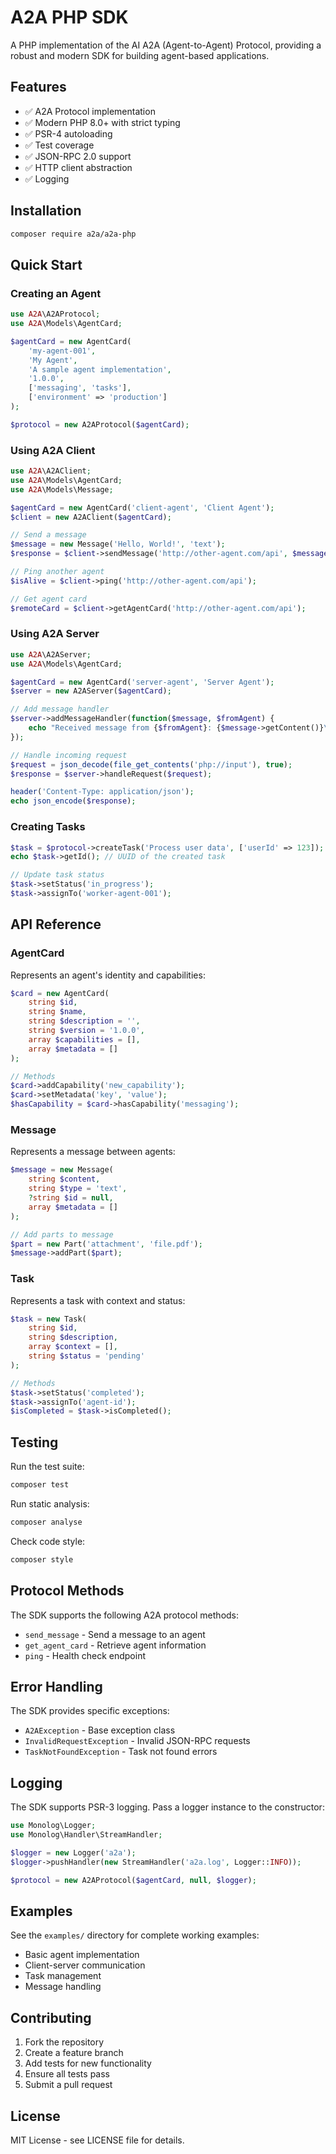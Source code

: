 # A2A PHP SDK

A PHP implementation of the AI A2A (Agent-to-Agent) Protocol, providing a robust and modern SDK for building agent-based applications.

## Features

- ✅ A2A Protocol implementation
- ✅ Modern PHP 8.0+ with strict typing
- ✅ PSR-4 autoloading
- ✅ Test coverage
- ✅ JSON-RPC 2.0 support
- ✅ HTTP client abstraction
- ✅ Logging

## Installation

```bash
composer require a2a/a2a-php
```

## Quick Start

### Creating an Agent

```php
use A2A\A2AProtocol;
use A2A\Models\AgentCard;

$agentCard = new AgentCard(
    'my-agent-001',
    'My Agent',
    'A sample agent implementation',
    '1.0.0',
    ['messaging', 'tasks'],
    ['environment' => 'production']
);

$protocol = new A2AProtocol($agentCard);
```

### Using A2A Client

```php
use A2A\A2AClient;
use A2A\Models\AgentCard;
use A2A\Models\Message;

$agentCard = new AgentCard('client-agent', 'Client Agent');
$client = new A2AClient($agentCard);

// Send a message
$message = new Message('Hello, World!', 'text');
$response = $client->sendMessage('http://other-agent.com/api', $message);

// Ping another agent
$isAlive = $client->ping('http://other-agent.com/api');

// Get agent card
$remoteCard = $client->getAgentCard('http://other-agent.com/api');
```

### Using A2A Server

```php
use A2A\A2AServer;
use A2A\Models\AgentCard;

$agentCard = new AgentCard('server-agent', 'Server Agent');
$server = new A2AServer($agentCard);

// Add message handler
$server->addMessageHandler(function($message, $fromAgent) {
    echo "Received message from {$fromAgent}: {$message->getContent()}\n";
});

// Handle incoming request
$request = json_decode(file_get_contents('php://input'), true);
$response = $server->handleRequest($request);

header('Content-Type: application/json');
echo json_encode($response);
```

### Creating Tasks

```php
$task = $protocol->createTask('Process user data', ['userId' => 123]);
echo $task->getId(); // UUID of the created task

// Update task status
$task->setStatus('in_progress');
$task->assignTo('worker-agent-001');
```

## API Reference

### AgentCard

Represents an agent's identity and capabilities:

```php
$card = new AgentCard(
    string $id,
    string $name,
    string $description = '',
    string $version = '1.0.0',
    array $capabilities = [],
    array $metadata = []
);

// Methods
$card->addCapability('new_capability');
$card->setMetadata('key', 'value');
$hasCapability = $card->hasCapability('messaging');
```

### Message

Represents a message between agents:

```php
$message = new Message(
    string $content,
    string $type = 'text',
    ?string $id = null,
    array $metadata = []
);

// Add parts to message
$part = new Part('attachment', 'file.pdf');
$message->addPart($part);
```

### Task

Represents a task with context and status:

```php
$task = new Task(
    string $id,
    string $description,
    array $context = [],
    string $status = 'pending'
);

// Methods
$task->setStatus('completed');
$task->assignTo('agent-id');
$isCompleted = $task->isCompleted();
```

## Testing

Run the test suite:

```bash
composer test
```

Run static analysis:

```bash
composer analyse
```

Check code style:

```bash
composer style
```

## Protocol Methods

The SDK supports the following A2A protocol methods:

- `send_message` - Send a message to an agent
- `get_agent_card` - Retrieve agent information
- `ping` - Health check endpoint

## Error Handling

The SDK provides specific exceptions:

- `A2AException` - Base exception class
- `InvalidRequestException` - Invalid JSON-RPC requests
- `TaskNotFoundException` - Task not found errors

## Logging

The SDK supports PSR-3 logging. Pass a logger instance to the constructor:

```php
use Monolog\Logger;
use Monolog\Handler\StreamHandler;

$logger = new Logger('a2a');
$logger->pushHandler(new StreamHandler('a2a.log', Logger::INFO));

$protocol = new A2AProtocol($agentCard, null, $logger);
```

## Examples

See the `examples/` directory for complete working examples:

- Basic agent implementation
- Client-server communication
- Task management
- Message handling

## Contributing

1. Fork the repository
2. Create a feature branch
3. Add tests for new functionality
4. Ensure all tests pass
5. Submit a pull request

## License

MIT License - see LICENSE file for details.